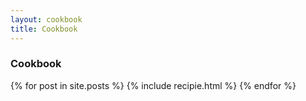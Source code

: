 ```yaml
---
layout: cookbook
title: Cookbook
---
```


### Cookbook

{% for post in site.posts %}
  {% include recipie.html %}
{% endfor %}